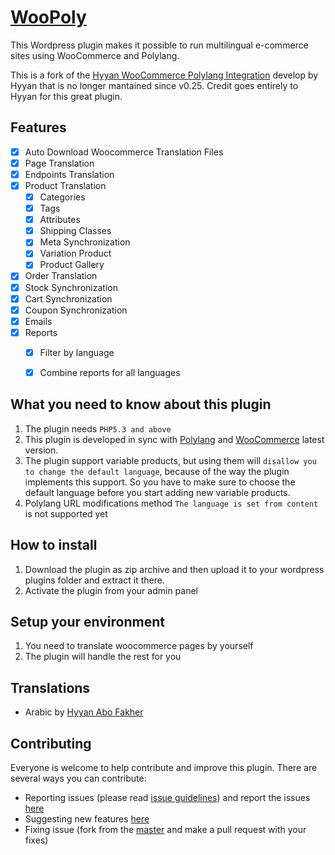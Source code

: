 # [WooPoly](https://github.com/decarvalho/woopoly/)

This Wordpress plugin makes it possible to run multilingual e-commerce sites using WooCommerce and Polylang.

This is a fork of the [Hyyan WooCommerce Polylang Integration](https://wordpress.org/plugins/woo-poly-integration/)
develop by Hyyan that is no longer mantained since v0.25. Credit goes entirely
to Hyyan for this great plugin.

## Features

- [x] Auto Download Woocommerce Translation Files
- [x] Page Translation
- [x] Endpoints Translation
- [x] Product Translation
  - [x] Categories
  - [x] Tags
  - [x] Attributes
  - [x] Shipping Classes
  - [x] Meta Synchronization
  - [x] Variation Product
  - [x] Product Gallery
- [x] Order Translation
- [x] Stock Synchronization
- [x] Cart Synchronization
- [x] Coupon Synchronization
- [x] Emails
- [x] Reports
  - [x] Filter by language
  - [x] Combine reports for all languages


## What you need to know about this plugin

1. The plugin needs `PHP5.3 and above`
2. This plugin is developed in sync with [Polylang](https://wordpress.org/plugins/polylang)
   and [WooCommerce](https://wordpress.org/plugins/woocommerce/) latest version.
3. The plugin support variable products, but using them will `disallow you to
   change the default language`, because of the way the plugin implements this
   support. So you have to make sure to choose the default language before you start
   adding new variable products.
4. Polylang URL modifications method `The language is set from content` is not
   supported yet

## How to install

1. Download the plugin as zip archive and then upload it to your wordpress plugins folder and
extract it there.
2. Activate the plugin from your admin panel

## Setup your environment

1. You need to translate woocommerce pages by yourself
2. The plugin will handle the rest for you

## Translations

* Arabic by [Hyyan Abo Fakher](https://github.com/hyyan)

## Contributing

Everyone is welcome to help contribute and improve this plugin. There are several
ways you can contribute:

* Reporting issues (please read [issue guidelines](https://github.com/necolas/issue-guidelines))
and report the issues [here](https://github.com/decarvalhoaa/woopoly/issues)
* Suggesting new features [here](https://github.com/decarvalhoaa/woopoly/issues)
* Fixing issue (fork from the [master](https://github.com/decarvalhoaa/woopoly) and make a pull request with your fixes)
